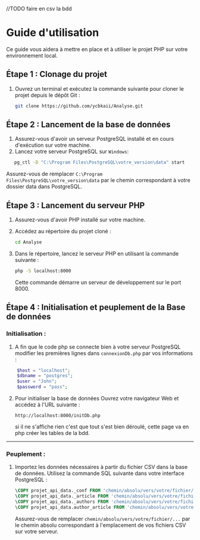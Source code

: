 //TODO faire en csv la bdd

# Guide d'utilisation

Ce guide vous aidera à mettre en place et à utiliser le projet PHP sur votre environnement local.

## Étape 1 : Clonage du projet

1. Ouvrez un terminal et exécutez la commande suivante pour cloner le projet depuis le dépôt Git :
   ```bash
   git clone https://github.com/ycbkaii/Analyse.git
   ```

## Étape 2 : Lancement de la base de données

1. Assurez-vous d'avoir un serveur PostgreSQL installé et en cours d'exécution sur votre machine.
2. Lancez votre serveur PostgreSQL sur `Windows`:

```bash
   pg_ctl -D "C:\Program Files\PostgreSQL\votre_version\data" start
```

   Assurez-vous de remplacer `C:\Program Files\PostgreSQL\votre_version\data` par le chemin correspondant à votre dossier data dans PostgreSQL.

## Étape 3 : Lancement du serveur PHP

1. Assurez-vous d'avoir PHP installé sur votre machine.

2. Accédez au répertoire du projet cloné :

   ```bash
   cd Analyse
   ```
3. Dans le répertoire, lancez le serveur PHP en utilisant la commande suivante :

   ```bash
   php -S localhost:8000
   ```

   Cette commande démarre un serveur de développement sur le port 8000.

## Étape 4 : Initialisation et peuplement de la Base de données

### Initialisation :

1. A fin que le code php se connecte bien à votre serveur PostgreSQL modifier les premières lignes dans `connexionDb.php` par vos informations :
```php
    $host = "localhost";
    $dbname = "postgres";
    $user = "John";
    $password = "pass";
```

2. Pour initialiser la base de données Ouvrez votre navigateur Web et accédez à l'URL suivante :

   ```
   http://localhost:8000/initDb.php
   ```

   si il ne s'affiche rien c'est que tout s'est bien déroulé, cette page va en php créer les tables de la bdd.

---

### Peuplement :

1. Importez les données nécessaires à partir du fichier CSV dans la base de données. Utilisez la commande SQL suivante dans votre interface PostgreSQL :

   ```sql
   \COPY projet_api_data._conf FROM 'chemin/absolu/vers/votre/fichier/CORE.csv' CSV HEADER;
   \COPY projet_api_data._article FROM 'chemin/absolu/vers/votre/fichier/article.csv' CSV HEADER;
   \COPY projet_api_data._authors FROM 'chemin/absolu/vers/votre/fichier/authors.csv' CSV HEADER;
   \COPY projet_api_data.author_article FROM 'chemin/absolu/vers/votre/fichier/author_article.csv' CSV HEADER;
   ```
   Assurez-vous de remplacer `chemin/absolu/vers/votre/fichier/...` par le chemin absolu correspondant à l'emplacement de vos fichiers CSV sur votre serveur.
